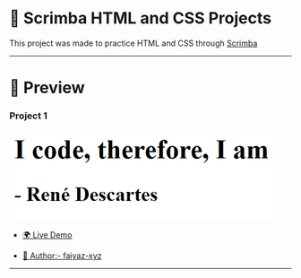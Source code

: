 # 🚀 Scrimba HTML and CSS Projects

This project was made to practice HTML and CSS through [Scrimba](https://scrimba.com/learn-html-and-css-c0p)

---

# 📸 Preview

### Project 1

![Project 1 Preview](./Project%201/image.png)

- [🌍 Live Demo]()

- [👤 Author:- faiyaz-xyz](https://github.com/faiyaz-xyz)

---
